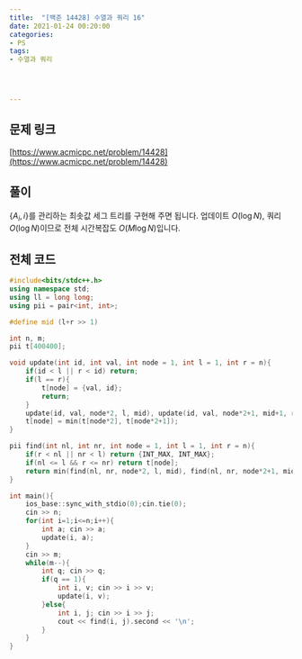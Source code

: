 ```yaml
---
title:  "[백준 14428] 수열과 쿼리 16"
date: 2021-01-24 00:20:00
categories: 
- PS
tags:
- 수열과 쿼리




---
```


## 문제 링크

[https://www.acmicpc.net/problem/14428](https://www.acmicpc.net/problem/14428)

## 풀이

$\{A_i, i\}$를 관리하는 최솟값 세그 트리를 구현해 주면 됩니다. 업데이트 $O(\log N)$, 쿼리 $O(\log N)$이므로 전체 시간복잡도 $O(M \log N)$입니다.



## 전체 코드

```cpp
#include<bits/stdc++.h>
using namespace std;
using ll = long long;
using pii = pair<int, int>;

#define mid (l+r >> 1)

int n, m;
pii t[400400];

void update(int id, int val, int node = 1, int l = 1, int r = n){
    if(id < l || r < id) return;
    if(l == r){
        t[node] = {val, id};
        return;
    }
    update(id, val, node*2, l, mid), update(id, val, node*2+1, mid+1, r);
    t[node] = min(t[node*2], t[node*2+1]);
}

pii find(int nl, int nr, int node = 1, int l = 1, int r = n){
    if(r < nl || nr < l) return {INT_MAX, INT_MAX};
    if(nl <= l && r <= nr) return t[node];
    return min(find(nl, nr, node*2, l, mid), find(nl, nr, node*2+1, mid+1, r));
}

int main(){
    ios_base::sync_with_stdio(0);cin.tie(0);
    cin >> n;
    for(int i=1;i<=n;i++){
        int a; cin >> a;
        update(i, a);
    }
    cin >> m;
    while(m--){
        int q; cin >> q;
        if(q == 1){
            int i, v; cin >> i >> v;
            update(i, v);
        }else{
            int i, j; cin >> i >> j;
            cout << find(i, j).second << '\n';
        }
    }
}
```